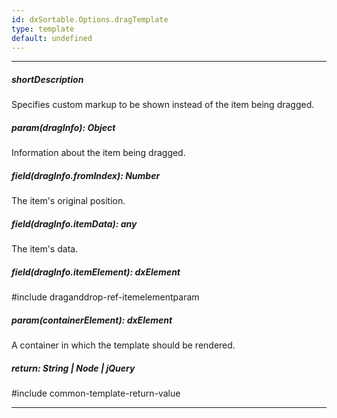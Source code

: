 ```yaml
---
id: dxSortable.Options.dragTemplate
type: template
default: undefined
---
```

---
##### shortDescription
Specifies custom markup to be shown instead of the item being dragged.

##### param(dragInfo): Object
Information about the item being dragged.

##### field(dragInfo.fromIndex): Number
The item's original position.

##### field(dragInfo.itemData): any
The item's data.

##### field(dragInfo.itemElement): dxElement
#include draganddrop-ref-itemelementparam

##### param(containerElement): dxElement
A container in which the template should be rendered.

##### return: String | Node | jQuery
#include common-template-return-value

---
<!-- Description goes here -->